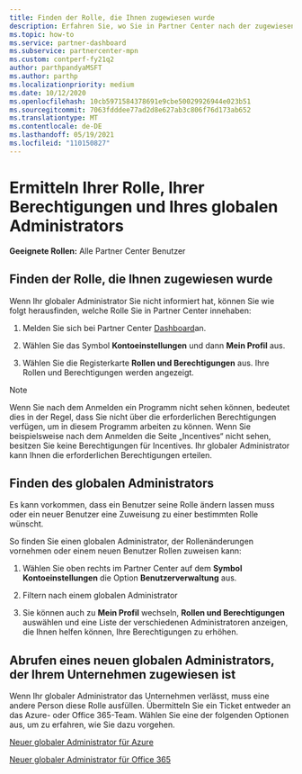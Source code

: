 ```yaml
---
title: Finden der Rolle, die Ihnen zugewiesen wurde
description: Erfahren Sie, wo Sie in Partner Center nach der zugewiesenen Rolle, Ihren Berechtigungen und Ihrem globalen Administrator suchen können.
ms.topic: how-to
ms.service: partner-dashboard
ms.subservice: partnercenter-mpn
ms.custom: contperf-fy21q2
author: parthpandyaMSFT
ms.author: parthp
ms.localizationpriority: medium
ms.date: 10/12/2020
ms.openlocfilehash: 10cb5971584378691e9cbe50029926944e023b51
ms.sourcegitcommit: 7063fdddee77ad2d8e627ab3c806f76d173ab652
ms.translationtype: MT
ms.contentlocale: de-DE
ms.lasthandoff: 05/19/2021
ms.locfileid: "110150827"
---
```

# <a name="find-your-role-your-permissions-and-your-global-admin"></a>Ermitteln Ihrer Rolle, Ihrer Berechtigungen und Ihres globalen Administrators


**Geeignete Rollen:** Alle Partner Center Benutzer

## <a name="find-the-role-youve-been-assigned"></a>Finden der Rolle, die Ihnen zugewiesen wurde

Wenn Ihr globaler Administrator Sie nicht informiert hat, können Sie wie folgt herausfinden, welche Rolle Sie in Partner Center innehaben:

1. Melden Sie sich bei Partner Center [Dashboard](https://partner.microsoft.com/dashboard/home)an.

1. Wählen Sie das Symbol **Kontoeinstellungen** und dann **Mein Profil** aus.
 
1. Wählen Sie die Registerkarte **Rollen und Berechtigungen** aus. Ihre Rollen und Berechtigungen werden angezeigt.
 
>[!Note]
>Wenn Sie nach dem Anmelden ein Programm nicht sehen können, bedeutet dies in der Regel, dass Sie nicht über die erforderlichen Berechtigungen verfügen, um in diesem Programm arbeiten zu können. Wenn Sie beispielsweise nach dem Anmelden die Seite „Incentives“ nicht sehen, besitzen Sie keine Berechtigungen für Incentives. Ihr globaler Administrator kann Ihnen die erforderlichen Berechtigungen erteilen.

## <a name="find-your-global-admin"></a>Finden des globalen Administrators

Es kann vorkommen, dass ein Benutzer seine Rolle ändern lassen muss oder ein neuer Benutzer eine Zuweisung zu einer bestimmten Rolle wünscht.

So finden Sie einen globalen Administrator, der Rollenänderungen vornehmen oder einem neuen Benutzer Rollen zuweisen kann: 

1. Wählen Sie oben rechts im Partner Center auf dem **Symbol Kontoeinstellungen** die Option **Benutzerverwaltung** aus.

1. Filtern nach einem globalen Administrator

1. Sie können auch zu **Mein Profil** wechseln, **Rollen und Berechtigungen** auswählen und eine Liste der verschiedenen Administratoren anzeigen, die Ihnen helfen können, Ihre Berechtigungen zu erhöhen. 


## <a name="get-a-new-global-admin-assigned-to-your-company"></a>Abrufen eines neuen globalen Administrators, der Ihrem Unternehmen zugewiesen ist

Wenn Ihr globaler Administrator das Unternehmen verlässt, muss eine andere Person diese Rolle ausfüllen. Übermitteln Sie ein Ticket entweder an das Azure- oder Office 365-Team. Wählen Sie eine der folgenden Optionen aus, um zu erfahren, wie Sie dazu vorgehen.

[Neuer globaler Administrator für Azure](https://support.microsoft.com/help/4505981/what-to-do-if-the-only-admin-for-your-mpn-program-has-left-the-company)

[Neuer globaler Administrator für Office 365](https://admin.microsoft.com/)


